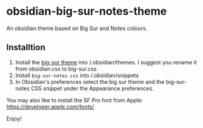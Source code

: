 # obsidian-big-sur-notes-theme

An obsidian theme based on Big Sur and Notes colours.

## Installtion

1. Install the [big-sur theme](https://github.com/davidgolding/obsidian-big-sur-aesthetic/blob/main/obsidian.css) into <your vault>/.obsidian/themes. I suggest you rename it from obsidian.css to big-sur.css
2. Install `big-sur-notes.css` into <your vault>/.obsidian/snippets
3. In Obisidian's preferences select the big sur theme and the big-sur-notes CSS snippet under the Appearance preferences.

You may also like to install the SF Pro font from Apple: https://developer.apple.com/fonts/

Enjoy!

